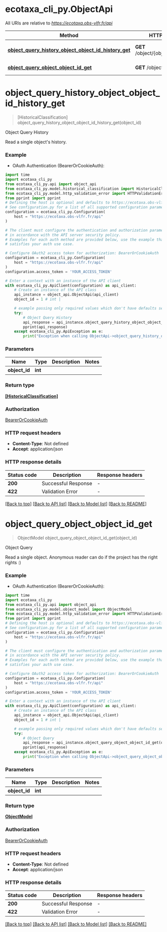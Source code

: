 # ecotaxa_cli_py.ObjectApi

All URIs are relative to *https://ecotaxa.obs-vlfr.fr/api*

Method | HTTP request | Description
------------- | ------------- | -------------
[**object_query_history_object_object_id_history_get**](ObjectApi.md#object_query_history_object_object_id_history_get) | **GET** /object/{object_id}/history | Object Query History
[**object_query_object_object_id_get**](ObjectApi.md#object_query_object_object_id_get) | **GET** /object/{object_id} | Object Query


# **object_query_history_object_object_id_history_get**
> [HistoricalClassification] object_query_history_object_object_id_history_get(object_id)

Object Query History

Read a single object's history.

### Example

* OAuth Authentication (BearerOrCookieAuth):

```python
import time
import ecotaxa_cli_py
from ecotaxa_cli_py.api import object_api
from ecotaxa_cli_py.model.historical_classification import HistoricalClassification
from ecotaxa_cli_py.model.http_validation_error import HTTPValidationError
from pprint import pprint
# Defining the host is optional and defaults to https://ecotaxa.obs-vlfr.fr/api
# See configuration.py for a list of all supported configuration parameters.
configuration = ecotaxa_cli_py.Configuration(
    host = "https://ecotaxa.obs-vlfr.fr/api"
)

# The client must configure the authentication and authorization parameters
# in accordance with the API server security policy.
# Examples for each auth method are provided below, use the example that
# satisfies your auth use case.

# Configure OAuth2 access token for authorization: BearerOrCookieAuth
configuration = ecotaxa_cli_py.Configuration(
    host = "https://ecotaxa.obs-vlfr.fr/api"
)
configuration.access_token = 'YOUR_ACCESS_TOKEN'

# Enter a context with an instance of the API client
with ecotaxa_cli_py.ApiClient(configuration) as api_client:
    # Create an instance of the API class
    api_instance = object_api.ObjectApi(api_client)
    object_id = 1 # int | 

    # example passing only required values which don't have defaults set
    try:
        # Object Query History
        api_response = api_instance.object_query_history_object_object_id_history_get(object_id)
        pprint(api_response)
    except ecotaxa_cli_py.ApiException as e:
        print("Exception when calling ObjectApi->object_query_history_object_object_id_history_get: %s\n" % e)
```


### Parameters

Name | Type | Description  | Notes
------------- | ------------- | ------------- | -------------
 **object_id** | **int**|  |

### Return type

[**[HistoricalClassification]**](HistoricalClassification.md)

### Authorization

[BearerOrCookieAuth](../README.md#BearerOrCookieAuth)

### HTTP request headers

 - **Content-Type**: Not defined
 - **Accept**: application/json


### HTTP response details

| Status code | Description | Response headers |
|-------------|-------------|------------------|
**200** | Successful Response |  -  |
**422** | Validation Error |  -  |

[[Back to top]](#) [[Back to API list]](../README.md#documentation-for-api-endpoints) [[Back to Model list]](../README.md#documentation-for-models) [[Back to README]](../README.md)

# **object_query_object_object_id_get**
> ObjectModel object_query_object_object_id_get(object_id)

Object Query

Read a single object. Anonymous reader can do if the project has the right rights :)

### Example

* OAuth Authentication (BearerOrCookieAuth):

```python
import time
import ecotaxa_cli_py
from ecotaxa_cli_py.api import object_api
from ecotaxa_cli_py.model.object_model import ObjectModel
from ecotaxa_cli_py.model.http_validation_error import HTTPValidationError
from pprint import pprint
# Defining the host is optional and defaults to https://ecotaxa.obs-vlfr.fr/api
# See configuration.py for a list of all supported configuration parameters.
configuration = ecotaxa_cli_py.Configuration(
    host = "https://ecotaxa.obs-vlfr.fr/api"
)

# The client must configure the authentication and authorization parameters
# in accordance with the API server security policy.
# Examples for each auth method are provided below, use the example that
# satisfies your auth use case.

# Configure OAuth2 access token for authorization: BearerOrCookieAuth
configuration = ecotaxa_cli_py.Configuration(
    host = "https://ecotaxa.obs-vlfr.fr/api"
)
configuration.access_token = 'YOUR_ACCESS_TOKEN'

# Enter a context with an instance of the API client
with ecotaxa_cli_py.ApiClient(configuration) as api_client:
    # Create an instance of the API class
    api_instance = object_api.ObjectApi(api_client)
    object_id = 1 # int | 

    # example passing only required values which don't have defaults set
    try:
        # Object Query
        api_response = api_instance.object_query_object_object_id_get(object_id)
        pprint(api_response)
    except ecotaxa_cli_py.ApiException as e:
        print("Exception when calling ObjectApi->object_query_object_object_id_get: %s\n" % e)
```


### Parameters

Name | Type | Description  | Notes
------------- | ------------- | ------------- | -------------
 **object_id** | **int**|  |

### Return type

[**ObjectModel**](ObjectModel.md)

### Authorization

[BearerOrCookieAuth](../README.md#BearerOrCookieAuth)

### HTTP request headers

 - **Content-Type**: Not defined
 - **Accept**: application/json


### HTTP response details

| Status code | Description | Response headers |
|-------------|-------------|------------------|
**200** | Successful Response |  -  |
**422** | Validation Error |  -  |

[[Back to top]](#) [[Back to API list]](../README.md#documentation-for-api-endpoints) [[Back to Model list]](../README.md#documentation-for-models) [[Back to README]](../README.md)

